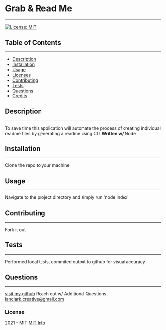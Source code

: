 # Grab & Read Me
  ------
  
[![License: MIT](https://img.shields.io/badge/License-MIT-yellow.svg)](https://opensource.org/licenses/MIT)

  ## Table of Contents
  ------

  * [Description](#description)
  * [Installation](#installation)
  * [Usage](#usage)
  * [Licenses](#licenses)
  * [Contributing](#contributing)
  * [Tests](#tests)
  * [Questions](#questions)
  * [Credits](#credits)

  ## Description
  ------
  To save time this application will automate the process of creating individual readme files  by generating a readme using CLI
  **Written w/**
  Node

  ## Installation
  ------
  Clone the repo to your machine

  ## Usage
  ------
  Navigate to the project directory and simply run 'node index'

  ## Contributing
  ------
  Fork it out

  ## Tests
  ------
  Performed local tests, commited output to github for visual accuracy
  
  ## Questions
  ------
  [visit my github](https://www.github.com/IanClark-fullStack) 
  Reach out w/ Additional Questions. 
  ianclark.creative@gmail.com
  

  
  ### License
   2021 - MIT
  [MIT Info](https://choosealicense.com/licenses/mit/)




